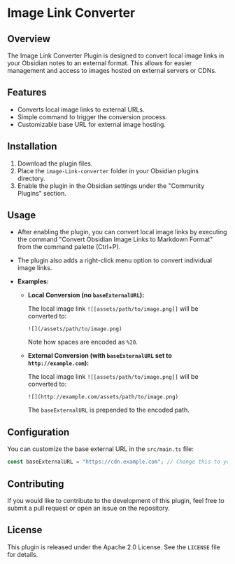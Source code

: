 # Image Link Converter

## Overview
The Image Link Converter Plugin is designed to convert local image links in your Obsidian notes to an external format. This allows for easier management and access to images hosted on external servers or CDNs.

## Features
- Converts local image links to external URLs.
- Simple command to trigger the conversion process.
- Customizable base URL for external image hosting.

## Installation
1. Download the plugin files.
2. Place the `image-Link-converter` folder in your Obsidian plugins directory.
3. Enable the plugin in the Obsidian settings under the "Community Plugins" section.

## Usage

- After enabling the plugin, you can convert local image links by executing the command "Convert Obsidian Image Links to Markdown Format" from the command palette (Ctrl+P).

- The plugin also adds a right-click menu option to convert individual image links.

- **Examples:**

  - **Local Conversion (no `baseExternalURL`):**

    The local image link `![[assets/path/to/image.png]]` will be converted to:

    `![](/assets/path/to/image.png)`

    Note how spaces are encoded as `%20`.

  - **External Conversion (with `baseExternalURL` set to `http://example.com`):**

    The local image link `![[assets/path/to/image.png]]` will be converted to:

    `![](http://example.com/assets/path/to/image.png)`

    The `baseExternalURL` is prepended to the encoded path.

## Configuration
You can customize the base external URL in the `src/main.ts` file:
```typescript
const baseExternalURL = "https://cdn.example.com"; // Change this to your actual CDN or external host
```

## Contributing
If you would like to contribute to the development of this plugin, feel free to submit a pull request or open an issue on the repository.

## License

This plugin is released under the Apache 2.0 License. See the `LICENSE` file for details.